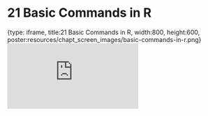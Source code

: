 # 21 Basic Commands in R
 
{type: iframe, title:21 Basic Commands in R, width:800, height:600, poster:resources/chapt_screen_images/basic-commands-in-r.png}
![](https://datatrail-jhu.github.io/DataTrail_ReOrg/no_toc/basic-commands-in-r.html)
 

 
